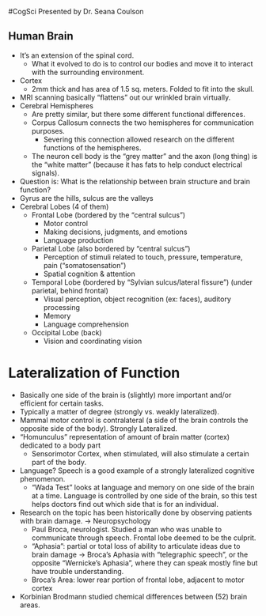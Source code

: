 #CogSci 
Presented by Dr. Seana Coulson

## Human Brain
- It’s an extension of the spinal cord.
    - What it evolved to do is to control our bodies and move it to interact with the surrounding environment.
- Cortex
    - 2mm thick and has area of 1.5 sq. meters. Folded to fit into the skull.
- MRI scanning basically “flattens” out our wrinkled brain virtually.
- Cerebral Hemispheres
    - Are pretty similar, but there some different functional differences.
    - Corpus Callosum connects the two hemispheres for communication purposes.
        - Severing this connection allowed research on the different functions of the hemispheres.
    - The neuron cell body is the “grey matter” and the axon (long thing) is the “white matter” (because it has fats to help conduct electrical signals).
- Question is: What is the relationship between brain structure and brain function?
- Gyrus are the hills, sulcus are the valleys
- Cerebral Lobes (4 of them)
    - Frontal Lobe (bordered by the “central sulcus”)
        - Motor control
        - Making decisions, judgments, and emotions
        - Language production
    - Parietal Lobe (also bordered by “central sulcus”)
        - Perception of stimuli related to touch, pressure, temperature, pain (“somatosensation”)
        - Spatial cognition & attention
    - Temporal Lobe (bordered by “Sylvian sulcus/lateral fissure”) (under parietal, behind frontal)
        - Visual perception, object recognition (ex: faces), auditory processing
        - Memory
        - Language comprehension
    - Occipital Lobe (back)
        - Vision and coordinating vision

# Lateralization of Function
- Basically one side of the brain is (slightly) more important and/or efficient for certain tasks.
- Typically a matter of degree (strongly vs. weakly lateralized).
- Mammal motor control is contralateral (a side of the brain controls the opposite side of the body). Strongly Lateralized.
- “Homunculus” representation of amount of brain matter (cortex) dedicated to a body part
    - Sensorimotor Cortex, when stimulated, will also stimulate a certain part of the body.
- Language? Speech is a good example of a strongly lateralized cognitive phenomenon.
    - “Wada Test” looks at language and memory on one side of the brain at a time. Language is controlled by one side of the brain, so this test helps doctors find out which side that is for an individual.
- Research on the topic has been historically done by observing patients with brain damage. → Neuropsychology
    - Paul Broca, neurologist. Studied a man who was unable to communicate through speech. Frontal lobe deemed to be the culprit.
    - “Aphasia”: partial or total loss of ability to articulate ideas due to brain damage → Broca’s Aphasia with “telegraphic speech”, or the opposite “Wernicke’s Aphasia”, where they can speak mostly fine but have trouble understanding.
    - Broca’s Area: lower rear portion of frontal lobe, adjacent to motor cortex
- Korbinian Brodmann studied chemical differences between (52) brain areas.